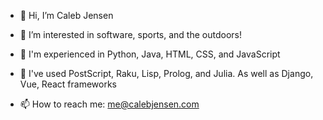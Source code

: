 - 👋 Hi, I’m Caleb Jensen

- 👀 I’m interested in software, sports, and the outdoors!

- 🌱 I'm experienced in Python, Java, HTML, CSS, and JavaScript
- 🌱 I've used PostScript, Raku, Lisp, Prolog, and Julia. As well as Django, Vue, React frameworks

- 📫 How to reach me: me@calebjensen.com

